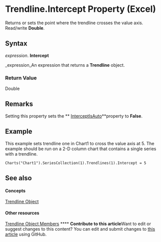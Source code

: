 
# Trendline.Intercept Property (Excel)

Returns or sets the point where the trendline crosses the value axis. Read/write  **Double**.


## Syntax

 _expression_. **Intercept**

 _expression_An expression that returns a  **Trendline** object.


### Return Value

Double


## Remarks

Setting this property sets the  ** [InterceptIsAuto](ec5ea945-59d7-3ec2-42cd-95c7031880e8.md)**property to  **False**.


## Example

This example sets trendline one in Chart1 to cross the value axis at 5. The example should be run on a 2-D column chart that contains a single series with a trendline.


```
Charts("Chart1").SeriesCollection(1).Trendlines(1).Intercept = 5
```


## See also


#### Concepts


 [Trendline Object](5c04b065-57f4-a059-7c22-50612bd727ea.md)
#### Other resources


 [Trendline Object Members](b63cecc4-6151-f66c-8d73-9f66850046b1.md)
****   **Contribute to this article**Want to edit or suggest changes to this content? You can edit and submit changes to  [this article](https://github.com/jhershey00/VBA_Excel_Test/OpenXMLCon/articles/a3a1b427-2da2-4409-5488-20a1eb0ceb94.md) using GitHub.

